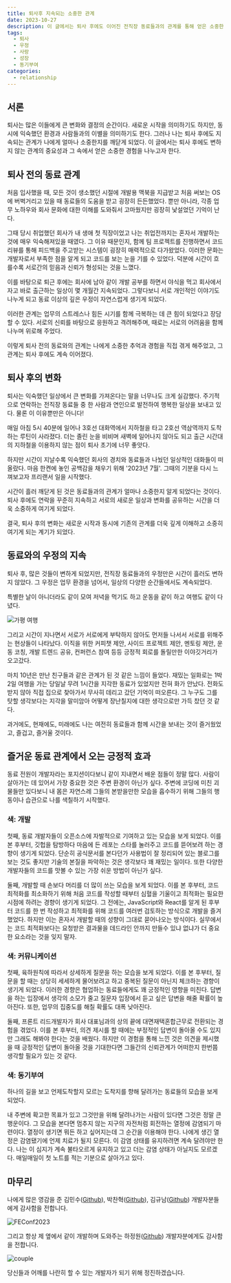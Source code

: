 ```yaml
---
title: 퇴사후 지속되는 소중한 관계
date: 2023-10-27
description: 이 글에서는 퇴사 후에도 이어진 전직장 동료들과의 관계를 통해 얻은 소중한 경험을 공유하고자 합니다.
tags:
  - 퇴사
  - 우정
  - 사랑
  - 성장
  - 동기부여
categories:
  - relationship
---
```


## 서론

퇴사는 많은 이들에게 큰 변화와 결정의 순간이다. 새로운 시작을 의미하기도 하지만, 동시에 익숙했던 환경과 사람들과의 이별을 의미하기도 한다. 그러나 나는 퇴사 후에도 지속되는 관계가 나에게 얼마나 소중한지를 깨닫게 되었다. 이 글에서는 퇴사 후에도 변하지 않는 관계의 중요성과 그 속에서 얻은 소중한 경험을 나누고자 한다.

## 퇴사 전의 동료 관계

처음 입사했을 때, 모든 것이 생소했던 시절에 개발용 맥북을 지급받고 처음 써보는 OS에 버벅거리고 있을 때 동료들의 도움을 받고 굉장히 든든했었다. 뿐만 아니라, 각종 업무 노하우와 회사 문화에 대한 이해를 도와줘서 고마웠지만 굉장히 낯설었던 기억이 난다.

그때 당시 취업했던 회사가 내 생애 첫 직장이었고 나는 취업전까지는 혼자서 개발하는 것에 매우 익숙해져있을 때였다. 그 이유 때문인지, 함께 팀 프로젝트를 진행하면서 코드 리뷰를 통해 피드백을 주고받는 시스템이 굉장히 매력적으로 다가왔었다. 이러한 문화는 개발자로서 부족한 점을 알게 되고 코드를 보는 눈을 기를 수 있었다. 덕분에 시간이 흐를수록 서로간의 믿음과 신뢰가 형성되는 것을 느꼈다.

이를 바탕으로 퇴근 후에는 회사에 남아 같이 개발 공부를 하면서 야식을 먹고 회사에서 자고 바로 출근하는 일상이 몇 개월간 지속되었다. 그렇다보니 서로 개인적인 이야기도 나누게 되고 동료 이상의 깊은 우정이 자연스럽게 생기게 되었다.

이러한 관계는 업무의 스트레스나 힘든 시기를 함께 극복하는 데 큰 힘이 되었다고 장담할 수 있다. 서로의 신뢰를 바탕으로 응원하고 격려해주며, 때로는 서로의 어려움을 함께 나누며 위로해 주었다.

이렇게 퇴사 전의 동료와의 관계는 나에게 소중한 추억과 경험을 직접 겪게 해주었고, 그 관계는 퇴사 후에도 계속 이어졌다.

## 퇴사 후의 변화

퇴사는 익숙했던 일상에서 큰 변화를 가져온다는 말을 너무나도 크게 실감했다. 주기적으로 연락하는 전직장 동료들 중 한 사람과 연인으로 발전하여 행복한 일상을 보내고 있다. 물론 이 이유뿐만은 아니다!

매일 아침 5시 40분에 일어나 3호선 대화역에서 지하철을 타고 2호선 역삼역까지 도착하는 루틴이 사라졌다. 더는 졸린 눈을 비비며 새벽에 일어나지 않아도 되고 출근 시간대의 지하철을 이용하지 않는 점이 퇴사 초기에 너무 좋앗다.

하지만 시간이 지날수록 익숙했던 회사의 경치와 동료들과 나눴던 일상적인 대화들이 떠올랐다. 마음 한켠에 놓인 공백감을 채우기 위해 '2023년 7월'. 그때의 기분을 다시 느껴보고자 프리랜서 일을 시작했다.

시간이 흘러 깨닫게 된 것은 동료들과의 관계가 얼마나 소중한지 알게 되었다는 것이다. 퇴사 후에도 연락을 꾸준히 지속하고 서로의 새로운 일상과 변화를 공유하는 시간을 더욱 소중하게 여기게 되었다.

결국, 퇴사 후의 변화는 새로운 시작과 동시에 기존의 관계를 더욱 깊게 이해하고 소중히 여기게 되는 계기가 되었다.

## 동료와의 우정의 지속

퇴사 후, 많은 것들이 변하게 되었지만, 전직장 동료들과의 우정만은 시간이 흘러도 변하지 않았다. 그 우정은 업무 환경을 넘어서, 일상의 다양한 순간들에서도 계속되었다.

특별한 날이 아니더라도 같이 모여 저녁을 먹기도 하고 운동을 같이 하고 여행도 같이 다녔다.

![가평 여행](friendship.png)

그리고 시간이 지나면서 서로가 서로에게 부탁하지 않아도 먼저들 나서서 서로를 위해주는 현상들이 나타났다. 이직을 위한 커피챗 제안, 사이드 프로젝트 제안, 멘토링 제안, 운동 코칭, 개발 트렌드 공유, 컨퍼런스 참여 등등 긍정적 회로를 돌릴만한 이야깃거리가 오고갔다.

마치 10년은 만난 친구들과 같은 관계가 된 것 같은 느낌이 들었다. 재밌는 일화로는 1박 2일 여행을 가는 당일날 무려 1시간을 지각한 동료가 있었지만 전혀 화가 안났다. 전화도 받지 않아 직접 집으로 찾아가서 무사히 데리고 갔던 기억이 떠오른다. 그 누구도 그를 탓할 생각보다는 지각을 말미암아 어떻게 장난칠지에 대한 생각으로만 가득 찼던 것 같다.

과거에도, 현재에도, 미래에도 나는 여전히 동료들과 함께 시간을 보내는 것이 즐거웠었고, 즐겁고, 즐거울 것이다.

## 즐거운 동료 관계에서 오는 긍정적 효과

동료 전원이 개발자라는 포지션이다보니 같이 지내면서 배운 점들이 정말 많다. 사람이 살아가는 데 있어서 가장 중요한 것은 주변 환경이 아닌가 싶다. 주변에 코딩에 미친 괴물들만 있다보니 내 몸은 자연스레 그들의 본받을만한 모습을 흡수하기 위해 그들의 행동이나 습관으로 나를 색칠하기 시작했다.

### 색: 개발

첫째, 동료 개발자들이 오픈소스에 자발적으로 기여하고 있는 모습을 보게 되었다. 이를 본 후부터, 깃헙을 탐방하다 마음에 든 레포는 스타를 눌러주고 코드를 뜯어보려 하는 경향이 생기게 되었다. 단순히 공식문서를 본다던가 사용법이 잘 정리되어 있는 블로그를 보는 것도 좋지만 기술의 본질을 파악하는 것은 생각보다 꽤 재밌는 일이다. 또한 다양한 개발자들의 코드를 맛볼 수 있는 가장 쉬운 방법이 아닌가 싶다.

둘째, 개발할 때 손보다 머리를 더 많이 쓰는 모습을 보게 되었다. 이를 본 후부터, 코드 최적화를 최소화하기 위해 처음 코드를 작성할 때부터 심혈을 기울이고 최적화는 필요한 시점에 하려는 경향이 생기게 되었다. 그 전에는, JavaScript와 React를 알게 된 후부터 코드를 한 번 작성하고 최적화를 위해 코드를 여러번 검토하는 방식으로 개발을 즐겨했었다. 하지만 이는 혼자서 개발할 때의 성향이 그대로 묻어나오는 방식이다. 실무에서는 코드 최적화보다는 요청받은 결과물을 데드라인 안까지 만들수 있냐 없냐가 더 중요한 요소라는 것을 잊지 말자.

### 색: 커뮤니케이션

첫째, 육하원칙에 따라서 상세하게 질문을 하는 모습을 보게 되었다. 이를 본 후부터, 질문을 할 때는 상당히 세세하게 물어보려고 하고 중복된 질문이 아닌지 체크하는 경향이 생기게 되었다. 이러한 경향은 협업하는 동료들에게도 꽤 긍정적인 영향을 미친다. 답변을 하는 입장에서 생각의 소모가 줄고 질문자 입장에서 듣고 싶은 답변을 해줄 확률이 높아진다. 또한, 업무의 집중도를 해칠 확률도 대폭 낮아진다.

둘째, 프론트 리드개발자가 회사 대표님과의 상의 끝에 대면재택혼합근무로 전환되는 경험을 겪었다. 이를 본 후부터, 의견 제시를 할 때에는 부정적인 답변이 돌아올 수도 있지만 그래도 해봐야 한다는 것을 배웠다. 하지만 이 경험을 통해 느낀 것은 의견을 제시했을 때 긍정적인 답변이 돌아올 것을 기대한다면 그들간의 신뢰관계가 어떠한지 한번쯤 생각할 필요가 있는 것 같다.

### 색: 동기부여

하나의 길을 보고 언제도착할지 모르는 도착지를 향해 달려가는 동료들의 모습을 보게 되었다.

내 주변에 확고한 목표가 있고 그것만을 위해 달려나가는 사람이 있다면 그것은 정말 큰 행운이다. 그 모습을 본다면 멈추지 않는 지구의 자전처럼 회전하는 열정에 감염되기 마련이다. 열정이 생기면 뭐든 하고 싶어지는데 그 순간을 이용해야 한다. 나에게 생긴 열정은 감염됐기에 언제 치료가 될지 모른다. 이 감염 상태를 유지하려면 계속 달려야만 한다. 나는 이 심지가 계속 불타오르게 유지하고 있고 더는 감염 상태가 아닐지도 모르겠다. 매일매일이 첫 노트를 적는 기분으로 살아가고 있다.

## 마무리

나에게 많은 영감을 준 김민수([Github](https://github.com/minsoo-web)), 박찬혁([Github](https://github.com/okinawaa)), 김규남([Github](https://github.com/k-gn)) 개발자분들에게 감사함을 전합니다.

![FEConf2023](feconf2023.png)

그리고 항상 제 옆에서 같이 개발하며 도와주는 하정원([Github](https://github.com/JayeHa)) 개발자분에게도 감사함을 전합니다.

![couple](couple.png)

당신들과 어깨를 나란히 할 수 있는 개발자가 되기 위해 정진하겠습니다.
